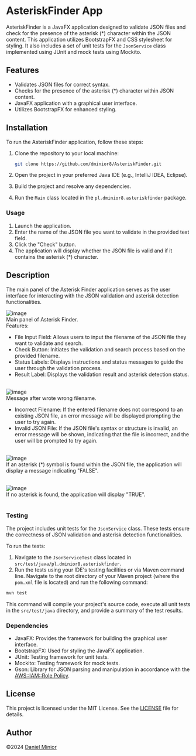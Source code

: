 # AsteriskFinder App

AsteriskFinder is a JavaFX application designed to validate JSON files and check for the presence of the asterisk (*) character within the JSON content. 
This application utilizes BootstrapFX and CSS stylesheet for styling. It also includes a set of unit tests for the `JsonService` class implemented using JUnit and mock tests using Mockito.

## Features

- Validates JSON files for correct syntax.
- Checks for the presence of the asterisk (*) character within JSON content.
- JavaFX application with a graphical user interface.
- Utilizes BootstrapFX for enhanced styling.

## Installation

To run the AsteriskFinder application, follow these steps:

1. Clone the repository to your local machine:

   ```bash
   git clone https://github.com/dminior8/AsteriskFinder.git
   ```

2. Open the project in your preferred Java IDE (e.g., IntelliJ IDEA, Eclipse).

3. Build the project and resolve any dependencies.

4. Run the `Main` class located in the `pl.dminior8.asteriskfinder` package.

### Usage

1. Launch the application.
2. Enter the name of the JSON file you want to validate in the provided text field.
3. Click the "Check" button.
4. The application will display whether the JSON file is valid and if it contains the asterisk (*) character.


## Description
The main panel of the Asterisk Finder application serves as the user interface for interacting 
with the JSON validation and asterisk detection functionalities.

![image](https://github.com/dminior8/asteriskFinder/assets/86890266/77dcd8e3-9a66-4944-a5b1-e6386fdd3b41)</br>
Main panel of Asterisk Finder.</br>
Features:
* File Input Field: Allows users to input the filename of the JSON file they want to validate and search.
* Check Button: Initiates the validation and search process based on the provided filename.
* Status Labels: Displays instructions and status messages to guide the user through the validation process.
* Result Label: Displays the validation result and asterisk detection status.</br></br>

![image](https://github.com/dminior8/asteriskFinder/assets/86890266/c501dd35-ea86-458e-98a2-421d39770b70)</br>
Message after wrote wrong filename.</br>
* Incorrect Filename: If the entered filename does not correspond to an existing JSON file, an error message will be displayed prompting the user to try again.
* Invalid JSON File: If the JSON file's syntax or structure is invalid, an error message will be shown, 
indicating that the file is incorrect, and the user will be prompted to try again.</br></br>

![image](https://github.com/dminior8/asteriskFinder/assets/86890266/cc72c93e-b0bb-47b4-8e0b-eac590af00b5)</br>
If an asterisk (*) symbol is found within the JSON file, the application will display a message indicating "FALSE".</br></br>



![image](https://github.com/dminior8/asteriskFinder/assets/86890266/915ad05d-5b03-488f-9b75-dc22cebe2b2c)</br>
If no asterisk is found, the application will display "TRUE".</br></br>

### Testing

The project includes unit tests for the `JsonService` class. These tests ensure the correctness of JSON validation and asterisk detection functionalities.

To run the tests:

1. Navigate to the `JsonServiceTest` class located in `src/test/java/pl.dminior8.asteriskfinder`.
2. Run the tests using your IDE's testing facilities or via Maven command line. Navigate to the root directory of your Maven project (where the `pom.xml` file is located) and run the following command:

```bash
mvn test
```
This command will compile your project's source code, execute all unit tests in the `src/test/java` directory, and provide a summary of the test results.

### Dependencies

- JavaFX: Provides the framework for building the graphical user interface.
- BootstrapFX: Used for styling the JavaFX application.
- JUnit: Testing framework for unit tests.
- Mockito: Testing framework for mock tests.
- Gson: Library for JSON parsing and manipulation in accordance with the [AWS::IAM::Role Policy](https://docs.aws.amazon.com/AWSCloudFormation/latest/UserGuide/aws-properties-iam-role-policy.html).


## License

This project is licensed under the MIT License. See the [LICENSE](LICENSE) file for details.

## Author

©2024 [Daniel Minior](https://github.com/dminior8)

